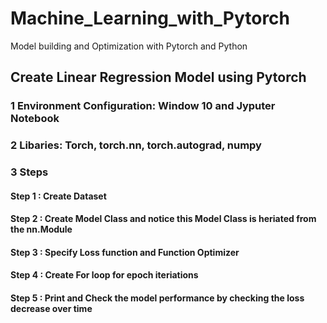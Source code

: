 # Machine_Learning_with_Pytorch
Model building and Optimization with Pytorch and Python  
## Create Linear Regression Model using Pytorch 
### 1 Environment Configuration: Window 10 and Jyputer Notebook 
### 2 Libaries: Torch, torch.nn, torch.autograd, numpy
### 3 Steps
####  Step 1 : Create Dataset 
####  Step 2 : Create Model Class and notice this Model Class is heriated from the nn.Module
####  Step 3 : Specify Loss function and Function Optimizer
####  Step 4 : Create For loop for epoch iteriations
####  Step 5 : Print and Check the model performance by checking the loss decrease over time 

